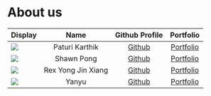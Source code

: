 # About us

Display |      Name      |               Github Profile               | Portfolio 
--------|:--------------:|:------------------------------------------:|:---------:
![](https://avatars.githubusercontent.com/u/64789669?v=4) | Paturi Karthik | [Github](https://github.com/paturikarthik) | [Portfolio](docs/team/paturikarthik.md)
![](https://avatars.githubusercontent.com/u/110764881?s=400&u=f41e3f40315f394bd71538063882c06bcfa2b624&v=4) | Shawn Pong | [Github](https://github.com/shawnpong) | [Portfolio](docs/team/shawnpong.md)
![](https://avatars.githubusercontent.com/u/76645229?s=400&u=235aba3bc4b5de57d0a76e24506f094e28734637&v=4) | Rex Yong Jin Xiang | [Github](https://github.com/rexyyong) | [Portfolio](docs/team/johndoe.md)
![](https://via.placeholder.com/100.png?text=Photo) | Yanyu | [Github](https://github.com/a-wild-chocolate/) | [Portfolio](docs/team/johndoe.md)